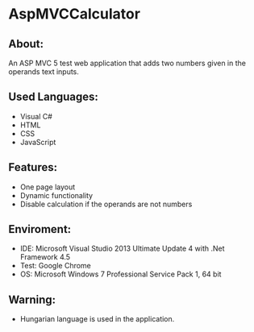 # AspMVCCalculator


About:
------
An ASP MVC 5 test web application that adds two numbers given in the operands text inputs.


Used Languages:
---------------
- Visual C#
- HTML
- CSS
- JavaScript


Features:
---------
- One page layout
- Dynamic functionality
- Disable calculation if the operands are not numbers


Enviroment:
-----------
- IDE: Microsoft Visual Studio 2013 Ultimate Update 4 with .Net Framework 4.5
- Test: Google Chrome
- OS: Microsoft Windows 7 Professional Service Pack 1, 64 bit


Warning:
--------
- Hungarian language is used in the application.
